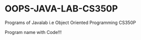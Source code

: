 # OOPS-JAVA-LAB-CS350P
Programs of Javalab i.e Object Oriented Programming CS350P

Program name with Code!!!